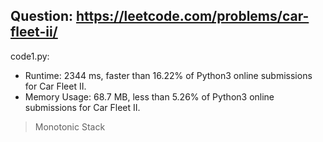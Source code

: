 ## Question: https://leetcode.com/problems/car-fleet-ii/

code1.py:
* Runtime: 2344 ms, faster than 16.22% of Python3 online submissions for Car Fleet II.
* Memory Usage: 68.7 MB, less than 5.26% of Python3 online submissions for Car Fleet II.
> Monotonic Stack